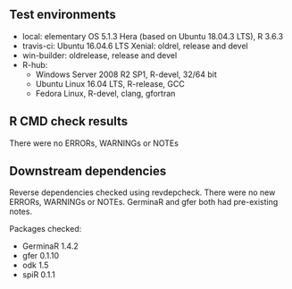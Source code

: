 ## Test environments

- local: elementary OS 5.1.3 Hera (based on Ubuntu 18.04.3 LTS), R 3.6.3
- travis-ci: Ubuntu 16.04.6 LTS Xenial: oldrel, release and devel
- win-builder: oldrelease, release and devel
- R-hub:
  - Windows Server 2008 R2 SP1, R-devel, 32/64 bit
  - Ubuntu Linux 16.04 LTS, R-release, GCC
  - Fedora Linux, R-devel, clang, gfortran

## R CMD check results
There were no ERRORs, WARNINGs or NOTEs

## Downstream dependencies
Reverse dependencies checked using revdepcheck.
There were no new ERRORs, WARNINGs or NOTEs.
GerminaR and gfer both had pre-existing notes.

Packages checked:

* GerminaR 1.4.2
* gfer 0.1.10
* odk 1.5
* spiR 0.1.1